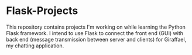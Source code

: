 # Flask-Projects
This repository contains projects I'm working on while learning the Python Flask framework. I intend to use Flask to connect the front end (GUI) with back end (message transmission between server and clients) for Giraffael, my chatting application. 
